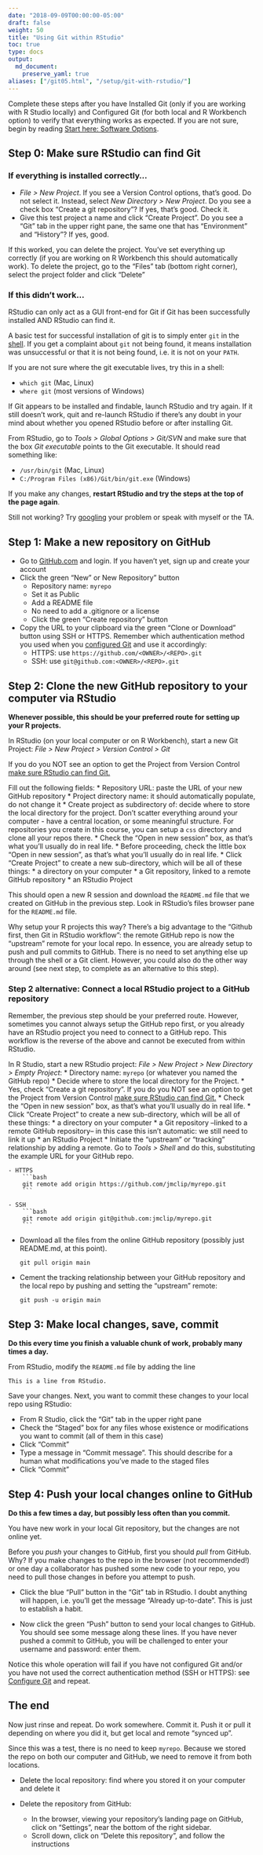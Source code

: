 ```yaml
---
date: "2018-09-09T00:00:00-05:00"
draft: false
weight: 50
title: "Using Git within RStudio"
toc: true
type: docs
output:
  md_document:
    preserve_yaml: true
aliases: ["/git05.html", "/setup/git-with-rstudio/"]
---
```


Complete these steps after you have Installed Git (only if you are
working with R Studio locally) and Configured Git (for both local and R
Workbench option) to verify that everything works as expected. If you
are not sure, begin by reading [Start here: Software
Options](/setup/_index.md/).

## Step 0: Make sure RStudio can find Git

### If everything is installed correctly…

- *File &gt; New Project*. If you see a Version Control options, that’s
  good. Do not select it. Instead, select *New Directory &gt; New
  Project*. Do you see a check box “Create a git repository”? If yes,
  that’s good. Check it.
- Give this test project a name and click “Create Project”. Do you see a
  “Git” tab in the upper right pane, the same one that has “Environment”
  and “History”? If yes, good.

If this worked, you can delete the project. You’ve set everything up
correctly (if you are working on R Workbench this should automatically
work). To delete the project, go to the “Files” tab (bottom right
corner), select the project folder and click “Delete”

### If this didn’t work…

RStudio can only act as a GUI front-end for Git if Git has been
successfully installed AND RStudio can find it.

A basic test for successful installation of git is to simply enter `git`
in the [shell](/setup/shell/). If you get a complaint about `git` not
being found, it means installation was unsuccessful or that it is not
being found, i.e. it is not on your `PATH`.

If you are not sure where the git executable lives, try this in a shell:

- `which git` (Mac, Linux)
- `where git` (most versions of Windows)

If Git appears to be installed and findable, launch RStudio and try
again. If it still doesn’t work, quit and re-launch RStudio if there’s
any doubt in your mind about whether you opened RStudio before or after
installing Git.

From RStudio, go to *Tools &gt; Global Options &gt; Git/SVN* and make
sure that the box *Git executable* points to the Git executable. It
should read something like:

- `/usr/bin/git` (Mac, Linux)
- `C:/Program Files (x86)/Git/bin/git.exe` (Windows)

<!--
On my computer, it looks like this:
{{< figure src="git_exec.png" caption="" >}}
-->

If you make any changes, **restart RStudio and try the steps at the top
of the page again**.

Still not working? Try [googling](https://www.google.com) your problem
or speak with myself or the TA.

## Step 1: Make a new repository on GitHub

- Go to [GitHub.com](https://www.github.com) and login. If you haven’t
  yet, sign up and create your account
- Click the green “New” or New Repository” button
  - Repository name: `myrepo`
  - Set it as Public
  - Add a README file
  - No need to add a .gitignore or a license
  - Click the green “Create repository” button
- Copy the URL to your clipboard via the green “Clone or Download”
  button using SSH or HTTPS. Remember which authentication method you
  used when you [configured Git](/setup/git-configure/) and use it
  accordingly:
  - HTTPS: use `https://github.com/<OWNER>/<REPO>.git`
  - SSH: use `git@github.com:<OWNER>/<REPO>.git`

## Step 2: Clone the new GitHub repository to your computer via RStudio

**Whenever possible, this should be your preferred route for setting up
your R projects.**

In RStudio (on your local computer or on R Workbench), start a new Git
Project: *File &gt; New Project &gt; Version Control &gt; Git*

If you do you NOT see an option to get the Project from Version Control
[make sure RStudio can find
Git.](/setup/git-with-rstudio/#make-sure-rstudio-can-find-git)

Fill out the following fields: \* Repository URL: paste the URL of your
new GitHub repository \* Project directory name: it should automatically
populate, do not change it \* Create project as subdirectory of: decide
where to store the local directory for the project. Don’t scatter
everything around your computer - have a central location, or some
meaningful structure. For repositories you create in this course, you
can setup a `css` directory and clone all your repos there. \* Check the
“Open in new session” box, as that’s what you’ll usually do in real
life. \* Before proceeding, check the little box “Open in new session”,
as that’s what you’ll usually do in real life. \* Click “Create Project”
to create a new sub-directory, which will be all of these things: \* a
directory on your computer \* a Git repository, linked to a remote
GitHub repository \* an RStudio Project

This should open a new R session and download the `README.md` file that
we created on GitHub in the previous step. Look in RStudio’s files
browser pane for the `README.md` file.

Why setup your R projects this way? There’s a big advantage to the
“Github first, then Git in RStudio workflow”: the remote GitHub repo is
now the “upstream” remote for your local repo. In essence, you are
already setup to push and pull commits to GitHub. There is no need to
set anything else up through the shell or a Git client. However, you
could also do the other way around (see next step, to complete as an
alternative to this step).

### Step 2 alternative: Connect a local RStudio project to a GitHub repository

Remember, the previous step should be your preferred route. However,
sometimes you cannot always setup the GitHub repo first, or you already
have an RStudio project you need to connect to a GitHub repo. This
workflow is the reverse of the above and cannot be executed from within
RStudio.

In R Studio, start a new RStudio project: *File &gt; New Project &gt;
New Directory &gt; Empty Project*: \* Directory name: `myrepo` (or
whatever you named the GitHub repo) \* Decide where to store the local
directory for the Project. \* Yes, check “Create a git repository”. If
you do you NOT see an option to get the Project from Version Control
[make sure RStudio can find
Git.](/setup/git-with-rstudio/#make-sure-rstudio-can-find-git) \* Check
the “Open in new session” box, as that’s what you’ll usually do in real
life. \* Click “Create Project” to create a new sub-directory, which
will be all of these things: \* a directory on your computer \* a Git
repository –linked to a remote GitHub repository– in this case this
isn’t automatic: we still need to link it up \* an RStudio Project \*
Initiate the “upstream” or “tracking” relationship by adding a remote.
Go to *Tools &gt; Shell* and do this, substituting the example URL for
your GitHub repo.

    - HTTPS 
        ```bash
        git remote add origin https://github.com/jmclip/myrepo.git
        ```

    - SSH
        ```bash
        git remote add origin git@github.com:jmclip/myrepo.git
        ```

- Download all the files from the online GitHub repository (possibly
  just README.md, at this point).

      git pull origin main

- Cement the tracking relationship between your GitHub repository and
  the local repo by pushing and setting the “upstream” remote:

      git push -u origin main

## Step 3: Make local changes, save, commit

**Do this every time you finish a valuable chunk of work, probably many
times a day.**

From RStudio, modify the `README.md` file by adding the line

    This is a line from RStudio.

Save your changes. Next, you want to commit these changes to your local
repo using RStudio:

- From R Studio, click the “Git” tab in the upper right pane
- Check the “Staged” box for any files whose existence or modifications
  you want to commit (all of them in this case)
- Click “Commit”
- Type a message in “Commit message”. This should describe for a human
  what modifications you’ve made to the staged files
- Click “Commit”

## Step 4: Push your local changes online to GitHub

**Do this a few times a day, but possibly less often than you commit.**

You have new work in your local Git repository, but the changes are not
online yet.

Before you *push* your changes to GitHub, first you should *pull* from
GitHub. Why? If you make changes to the repo in the browser (not
recommended!) or one day a collaborator has pushed some new code to your
repo, you need to pull those changes in before you attempt to push.

- Click the blue “Pull” button in the “Git” tab in RStudio. I doubt
  anything will happen, i.e. you’ll get the message “Already
  up-to-date”. This is just to establish a habit.

- Now click the green “Push” button to send your local changes to
  GitHub. You should see some message along these lines. If you have
  never pushed a commit to GitHub, you will be challenged to enter your
  username and password: enter them.

Notice this whole operation will fail if you have not configured Git
and/or you have not used the correct authentication method (SSH or
HTTPS): see [Configure Git](/setup/git/git-configure) and repeat.

## The end

Now just rinse and repeat. Do work somewhere. Commit it. Push it or pull
it depending on where you did it, but get local and remote “synced up”.

Since this was a test, there is no need to keep `myrepo`. Because we
stored the repo on both our computer and GitHub, we need to remove it
from both locations.

- Delete the local repository: find where you stored it on your computer
  and delete it

- Delete the repository from GitHub:

  - In the browser, viewing your repository’s landing page on GitHub,
    click on “Settings”, near the bottom of the right sidebar.
  - Scroll down, click on “Delete this repository”, and follow the
    instructions

<!--
* Delete the local repository in the shell:


``` bash
cd ..
rm -rf myrepo/
```
-->
<!-- # Acknowledgments -->
<!-- ```{r child = here::here("R", "_ack_stat545.Rmd")} -->
<!-- ``` -->
<!-- ```{r child = here::here("R", "_ack_ben.Rmd")} -->
<!-- ``` -->
